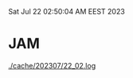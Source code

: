 Sat Jul 22 02:50:04 AM EEST 2023
# JAM
<a href='./cache/202307/22_02.log'>./cache/202307/22_02.log</a>
